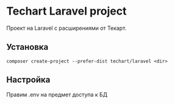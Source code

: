 # Techart Laravel project

Проект на Laravel с расширениями от Текарт.

## Установка

```
composer create-project --prefer-dist techart/laravel <dir>
```

## Настройка

Правим .env на предмет доступа к БД